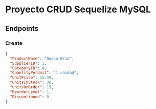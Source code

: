 # Proyecto CRUD Sequelize MySQL

## Endpoints

### Create



```json
{
  "ProductName": "Queso Brie",
  "SupplierID": 1,
  "CategoryID": 4,
  "QuantityPerUnit": "1 unidad",
  "UnitPrice": 15.49,
  "UnitsInStock": 30,
  "UnitsOnOrder": 15,
  "ReorderLevel": 1,
  "Discontinued": 0
}
```